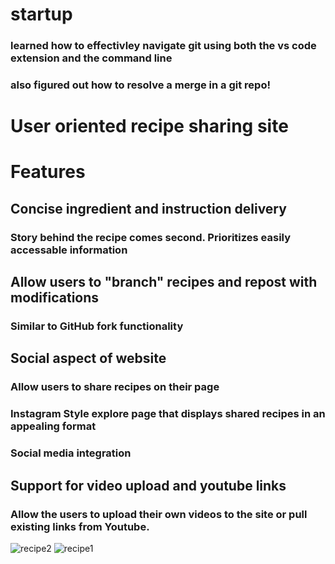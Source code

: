 # startup

### learned how to effectivley navigate git using both the vs code extension and the command line
### also figured out how to resolve a merge in a git repo!



# User oriented recipe sharing site
# Features
## Concise ingredient and instruction delivery
### Story behind the recipe comes second. Prioritizes easily accessable information
## Allow users to "branch" recipes and repost with modifications
### Similar to GitHub fork functionality
## Social aspect of website
### Allow users to share recipes on their page
### Instagram Style explore page that displays shared recipes in an appealing format
### Social media integration
## Support for video upload and youtube links
### Allow the users to upload their own videos to the site or pull existing links from Youtube.
![recipe2](https://user-images.githubusercontent.com/26552740/214924849-91a7abf3-979e-4441-a823-b32735271ecf.png)
![recipe1](https://user-images.githubusercontent.com/26552740/214924851-63b07152-5d6f-44c4-8f04-2a101186fc62.png)
